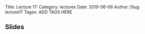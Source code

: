 Title: Lecture 17:
Category: lectures
Date: 2019-06-06
Author: 
Slug: lecture17
Tages: ADD TAGS HERE


## Slides